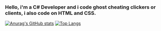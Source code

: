### Hello, i'm a C# Developer and i code ghost cheating clickers or clients, i also code on HTML and CSS.

[![Anurag's GitHub stats](https://github-readme-stats.vercel.app/api?username=Pupetus&show_icons=true&theme=dracula)](https://github.com/anuraghazra/github-readme-stats)
[![Top Langs](https://github-readme-stats.vercel.app/api/top-langs/?username=anuraghazra&layout=compact&theme=dracula)](https://github.com/anuraghazra/github-readme-stats)
